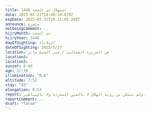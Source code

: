 ```yaml
---
title: استهلال ذي الحجة 1446
date: 2025-05-21T18:48:34.678Z
expDate: 2025-05-31T10:11:05.269Z
announce: ستخرج
notGoingComment: ..
hijryMonth: ذي الحجة
hijryYear: 1446
dayOfSighting: الثلاثاء
dateOfSighting: 2025/5/27
location: في الجزيرة الشمالية / جسر الشيخ جابر
location2: .
location3: .
sunset: 6:40
age: 12:38
illumination: "0.6"
altitude: 7:53
stay: "43"
elongation: 8:53
report: ولم تتمكن من رؤية الهلال لا بالعين المجردة ولا بالمناظير.
reportComment: ..
draft: "false"
---
```

